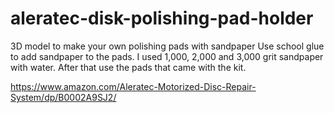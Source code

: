 # aleratec-disk-polishing-pad-holder
3D model to make your own polishing pads with sandpaper
Use school glue to add sandpaper to the pads.
I used 1,000, 2,000 and 3,000 grit sandpaper with water. After that use the pads that came with the kit.  

https://www.amazon.com/Aleratec-Motorized-Disc-Repair-System/dp/B0002A9SJ2/
